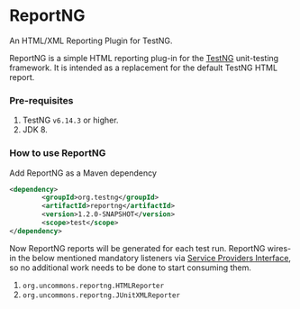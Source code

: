 # ReportNG

An HTML/XML Reporting Plugin for TestNG.

ReportNG is a simple HTML reporting plug-in for the [TestNG](http://www.testng.org/) unit-testing framework. It is intended as a replacement for the default TestNG HTML report.

### Pre-requisites
1. TestNG `v6.14.3` or higher.
2. JDK 8.

### How to use ReportNG

Add ReportNG as a Maven dependency

```xml
<dependency>
        <groupId>org.testng</groupId>
        <artifactId>reportng</artifactId>
        <version>1.2.0-SNAPSHOT</version>
        <scope>test</scope>
</dependency>
```

Now ReportNG reports will be generated for each test run. ReportNG wires-in the below mentioned mandatory listeners via [Service Providers Interface](https://docs.oracle.com/javase/tutorial/sound/SPI-intro.html), so no additional work needs to be done to start consuming them. 

1. `org.uncommons.reportng.HTMLReporter`
2. `org.uncommons.reportng.JUnitXMLReporter`
